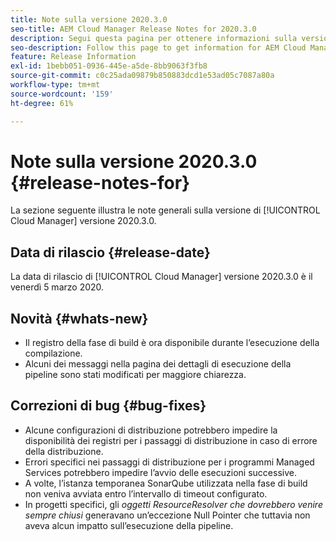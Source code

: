 ```yaml
---
title: Note sulla versione 2020.3.0
seo-title: AEM Cloud Manager Release Notes for 2020.3.0
description: Segui questa pagina per ottenere informazioni sulla versione 2020.3.0 di Cloud Manager
seo-description: Follow this page to get information for AEM Cloud Manager Release 2020.3.0
feature: Release Information
exl-id: 1bebb051-0936-445e-a5de-8bb9063f3fb8
source-git-commit: c0c25ada09879b850883dcd1e53ad05c7087a80a
workflow-type: tm+mt
source-wordcount: '159'
ht-degree: 61%

---
```


# Note sulla versione 2020.3.0 {#release-notes-for}

La sezione seguente illustra le note generali sulla versione di [!UICONTROL Cloud Manager] versione 2020.3.0.

## Data di rilascio {#release-date}

La data di rilascio di [!UICONTROL Cloud Manager] versione 2020.3.0 è il venerdì 5 marzo 2020.

## Novità {#whats-new}

* Il registro della fase di build è ora disponibile durante l’esecuzione della compilazione.
* Alcuni dei messaggi nella pagina dei dettagli di esecuzione della pipeline sono stati modificati per maggiore chiarezza.

## Correzioni di bug {#bug-fixes}

* Alcune configurazioni di distribuzione potrebbero impedire la disponibilità dei registri per i passaggi di distribuzione in caso di errore della distribuzione.
* Errori specifici nei passaggi di distribuzione per i programmi Managed Services potrebbero impedire l’avvio delle esecuzioni successive.
* A volte, l’istanza temporanea SonarQube utilizzata nella fase di build non veniva avviata entro l’intervallo di timeout configurato.
* In progetti specifici, gli *oggetti ResourceResolver che dovrebbero venire sempre chiusi* generavano un’eccezione Null Pointer che tuttavia non aveva alcun impatto sull’esecuzione della pipeline.
